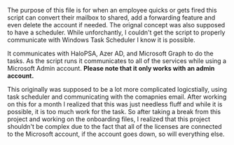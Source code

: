 The purpose of this file is for when an employee quicks or gets fired this script can convert their mailbox to shared, 
add a forwarding feature and even delete the account if needed. The orignal concept was also supposed to have a scheduler.
While unforchantly, I couldn't get the script to properly communicate with Windows Task Scheduler I know it is possible.

It communicates with HaloPSA, Azer AD, and Microsoft Graph to do the tasks. 
As the script runs it communicates to all of the services while using a Microsoft Admin account. 
**Please note that it only works with an admin account.**

This originally was supposed to be a lot more complicated logicstially, using task scheduler and communicating with the comapnies email.
After working on this for a month I realized that this was just needless fluff and while it is possible, it is too much work for the task.
So after taking a break from this project and working on the onboarding files, 
I realized that this project shouldn't be complex due to the fact that all of the licenses are connected to the Microsoft account, if the account goes down, 
so will everything else. 
